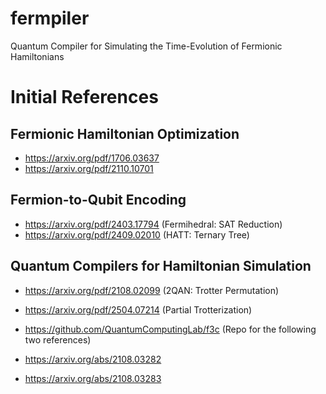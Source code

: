 # fermpiler
Quantum Compiler for Simulating the Time-Evolution of Fermionic Hamiltonians

# Initial References
## Fermionic Hamiltonian Optimization
- https://arxiv.org/pdf/1706.03637
- https://arxiv.org/pdf/2110.10701

## Fermion-to-Qubit Encoding
- https://arxiv.org/pdf/2403.17794 (Fermihedral: SAT Reduction)
- https://arxiv.org/pdf/2409.02010 (HATT: Ternary Tree)

## Quantum Compilers for Hamiltonian Simulation
- https://arxiv.org/pdf/2108.02099 (2QAN: Trotter Permutation)
- https://arxiv.org/pdf/2504.07214 (Partial Trotterization)

- https://github.com/QuantumComputingLab/f3c (Repo for the following two references)
- https://arxiv.org/abs/2108.03282
- https://arxiv.org/abs/2108.03283
